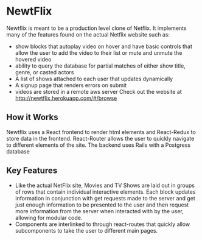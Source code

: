 # NewtFlix

Newtflix is meant to be a production level clone of Netflix. It implements many of the features found on the actual Netflix website such as:
* show blocks that autoplay video on hover and have basic controls that allow the user to add the video to their list or mute and unmute the hovered video
* ability to query the database for partial matches of either show title, genre, or casted actors
* A list of shows attached to each user that updates dynamically
* A signup page that renders errors on submit
* videos are stored in a remote aws server
Check out the website at http://newtflix.herokuapp.com/#/browse

## How it Works
Newtflix uses a React frontend to render html elements and React-Redux to store data in the frontend. React-Router allows the user to quickly navigate to different elements of the site. The backend uses Rails with a Postgress database

## Key Features
 * Like the actual NetFlix site, Movies and TV Shows are laid out in groups of rows that contain individual interactive elements. Each block updates information in conjunction with get requests made to the server and get just enough information to be presented to the user and then request more information from the server when interacted with by the user, allowing for modular code.
 * Components are interlinked to through react-routes that quickly allow subcomponents to take the user to different main pages.
 

